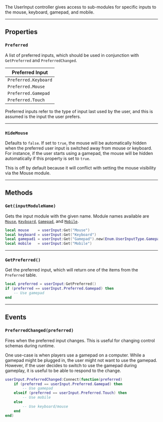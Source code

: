 The UserInput controller gives access to sub-modules for specific inputs to the mouse, keyboard, gamepad, and mobile.

--------------------

## Properties

### `Preferred`

A list of preferred inputs, which should be used in conjunction with `GetPreferred` and `PreferredChanged`.

|Preferred Input|
|----|
|`Preferred.Keyboard`|
|`Preferred.Mouse`|
|`Preferred.Gamepad`|
|`Preferred.Touch`|

Preferred inputs refer to the type of input last used by the user, and this is assumed is the input the user prefers.

--------------------

### `HideMouse`

Defaults to `false`. If set to `true`, the mouse will be automatically hidden when the preferred user input is switched away from mouse or keyboard. For instance, if the user starts using a gamepad, the mouse will be hidden automatically if this property is set to `true`.

This is off by default because it will conflict with setting the mouse visibility via the Mouse module.

--------------------

## Methods

### `Get(inputModuleName)`

Gets the input module with the given name. Module names available are [`Mouse`](../user_inputs/mouse), [`Keyboard`](../user_inputs/keyboard), [`Gamepad`](../user_inputs/gamepad), and [`Mobile`](../user_inputs/mobile).

```lua
local mouse    = userInput:Get("Mouse")
local keyboard = userInput:Get("Keyboard")
local gamepad1 = userInput:Get("Gamepad").new(Enum.UserInputType.Gamepad1)
local mobile   = userInput:Get("Mobile")
```

--------------------

### `GetPreferred()`

Get the preferred input, which will return one of the items from the `Preferred` table.

```lua
local preferred = userInput:GetPreferred()
if (preferred == userInput.Preferred.Gamepad) then
	-- Use gamepad
end
```

--------------------

## Events

### `PreferredChanged(preferred)`

Fires when the preferred input changes. This is useful for changing control schemas during runtime.

One use-case is when players use a gamepad on a computer. While a gamepad might be plugged in, the user might not want to use the gamepad. However, if the user decides to switch to use the gamepad during gameplay, it is useful to be able to respond to the change.

```lua
userInput.PreferredChanged:Connect(function(preferred)
	if (preferred == userInput.Preferred.Gamepad) then
		-- Use gamepad
	elseif (preferred == userInput.Preferred.Touch) then
		-- Use mobile
	else
		-- Use keyboard/mouse
	end
end)
```